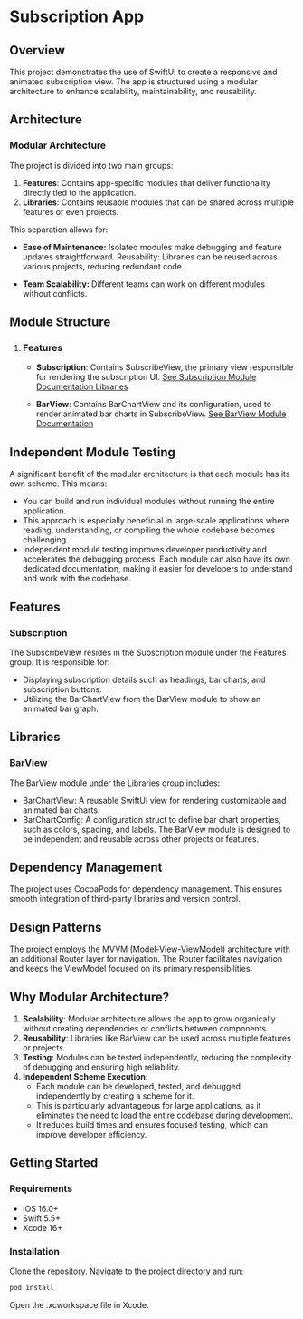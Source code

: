 # Subscription App

## Overview
This project demonstrates the use of SwiftUI to create a responsive and animated subscription view. The app is structured using a modular architecture to enhance scalability, maintainability, and reusability.

## Architecture
### Modular Architecture
The project is divided into two main groups:

1. **Features**: Contains app-specific modules that deliver functionality directly tied to the application.
2. **Libraries**: Contains reusable modules that can be shared across multiple features or even projects.

This separation allows for:

- **Ease of Maintenance:** Isolated modules make debugging and feature updates straightforward.
Reusability: Libraries can be reused across various projects, reducing redundant code.

- **Team Scalability:** Different teams can work on different modules without conflicts.

## Module Structure
1. ### Features

    - **Subscription**: Contains SubscribeView, the primary view responsible for rendering the subscription UI.
    [See Subscription Module Documentation Libraries](https://github.com/RioRizkyRainey/SBuddy/blob/main/Features/Subscription/Source/Subscription.docc/Subscription.md)

    - **BarView**: Contains BarChartView and its configuration, used to render animated bar charts in SubscribeView.
    [See BarView Module Documentation](https://github.com/RioRizkyRainey/SBuddy/blob/main/Libraries/BarView/Source/BarView.docc/BarView.md)

## Independent Module Testing
A significant benefit of the modular architecture is that each module has its own scheme.
This means:

- You can build and run individual modules without running the entire application.
- This approach is especially beneficial in large-scale applications where reading, understanding, or compiling the whole codebase becomes challenging.
- Independent module testing improves developer productivity and accelerates the debugging process.
Each module can also have its own dedicated documentation, making it easier for developers to understand and work with the codebase.

## Features
### Subscription
The SubscribeView resides in the Subscription module under the Features group. It is responsible for:

- Displaying subscription details such as headings, bar charts, and subscription buttons.
- Utilizing the BarChartView from the BarView module to show an animated bar graph.

## Libraries
### BarView
The BarView module under the Libraries group includes:

- BarChartView: A reusable SwiftUI view for rendering customizable and animated bar charts.
- BarChartConfig: A configuration struct to define bar chart properties, such as colors, spacing, and labels.
The BarView module is designed to be independent and reusable across other projects or features.

## Dependency Management
The project uses CocoaPods for dependency management. This ensures smooth integration of third-party libraries and version control.

## Design Patterns
The project employs the MVVM (Model-View-ViewModel) architecture with an additional Router layer for navigation.
The Router facilitates navigation and keeps the ViewModel focused on its primary responsibilities.

## Why Modular Architecture?
1. **Scalability**: Modular architecture allows the app to grow organically without creating dependencies or conflicts between components.
2. **Reusability**: Libraries like BarView can be used across multiple features or projects.
3. **Testing**: Modules can be tested independently, reducing the complexity of debugging and ensuring high reliability.
4. **Independent Scheme Execution**:
    - Each module can be developed, tested, and debugged independently by creating a scheme for it.
    - This is particularly advantageous for large applications, as it eliminates the need to load the entire codebase during development.
    - It reduces build times and ensures focused testing, which can improve developer efficiency.

## Getting Started
### Requirements
- iOS 16.0+
- Swift 5.5+
- Xcode 16+

### Installation
Clone the repository.
Navigate to the project directory and run:
```bash
pod install
```
Open the .xcworkspace file in Xcode.
